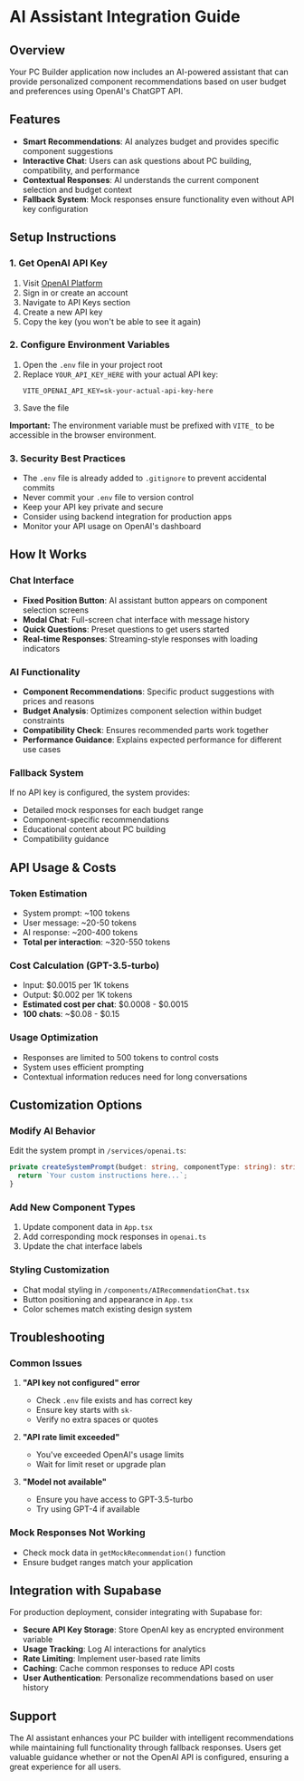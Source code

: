 # AI Assistant Integration Guide

## Overview
Your PC Builder application now includes an AI-powered assistant that can provide personalized component recommendations based on user budget and preferences using OpenAI's ChatGPT API.

## Features
- **Smart Recommendations**: AI analyzes budget and provides specific component suggestions
- **Interactive Chat**: Users can ask questions about PC building, compatibility, and performance
- **Contextual Responses**: AI understands the current component selection and budget context
- **Fallback System**: Mock responses ensure functionality even without API key configuration

## Setup Instructions

### 1. Get OpenAI API Key
1. Visit [OpenAI Platform](https://platform.openai.com/api-keys)
2. Sign in or create an account
3. Navigate to API Keys section
4. Create a new API key
5. Copy the key (you won't be able to see it again)

### 2. Configure Environment Variables
1. Open the `.env` file in your project root
2. Replace `YOUR_API_KEY_HERE` with your actual API key:
   ```
   VITE_OPENAI_API_KEY=sk-your-actual-api-key-here
   ```
3. Save the file

**Important:** The environment variable must be prefixed with `VITE_` to be accessible in the browser environment.

### 3. Security Best Practices
- The `.env` file is already added to `.gitignore` to prevent accidental commits
- Never commit your `.env` file to version control
- Keep your API key private and secure
- Consider using backend integration for production apps
- Monitor your API usage on OpenAI's dashboard

## How It Works

### Chat Interface
- **Fixed Position Button**: AI assistant button appears on component selection screens
- **Modal Chat**: Full-screen chat interface with message history
- **Quick Questions**: Preset questions to get users started
- **Real-time Responses**: Streaming-style responses with loading indicators

### AI Functionality
- **Component Recommendations**: Specific product suggestions with prices and reasons
- **Budget Analysis**: Optimizes component selection within budget constraints
- **Compatibility Check**: Ensures recommended parts work together
- **Performance Guidance**: Explains expected performance for different use cases

### Fallback System
If no API key is configured, the system provides:
- Detailed mock responses for each budget range
- Component-specific recommendations
- Educational content about PC building
- Compatibility guidance

## API Usage & Costs

### Token Estimation
- System prompt: ~100 tokens
- User message: ~20-50 tokens
- AI response: ~200-400 tokens
- **Total per interaction**: ~320-550 tokens

### Cost Calculation (GPT-3.5-turbo)
- Input: $0.0015 per 1K tokens
- Output: $0.002 per 1K tokens
- **Estimated cost per chat**: $0.0008 - $0.0015
- **100 chats**: ~$0.08 - $0.15

### Usage Optimization
- Responses are limited to 500 tokens to control costs
- System uses efficient prompting
- Contextual information reduces need for long conversations

## Customization Options

### Modify AI Behavior
Edit the system prompt in `/services/openai.ts`:
```typescript
private createSystemPrompt(budget: string, componentType: string): string {
  return `Your custom instructions here...`;
}
```

### Add New Component Types
1. Update component data in `App.tsx`
2. Add corresponding mock responses in `openai.ts`
3. Update the chat interface labels

### Styling Customization
- Chat modal styling in `/components/AIRecommendationChat.tsx`
- Button positioning and appearance in `App.tsx`
- Color schemes match existing design system

## Troubleshooting

### Common Issues
1. **"API key not configured" error**
   - Check `.env` file exists and has correct key
   - Ensure key starts with `sk-`
   - Verify no extra spaces or quotes

2. **"API rate limit exceeded"**
   - You've exceeded OpenAI's usage limits
   - Wait for limit reset or upgrade plan

3. **"Model not available"**
   - Ensure you have access to GPT-3.5-turbo
   - Try using GPT-4 if available

### Mock Responses Not Working
- Check mock data in `getMockRecommendation()` function
- Ensure budget ranges match your application

## Integration with Supabase

For production deployment, consider integrating with Supabase for:
- **Secure API Key Storage**: Store OpenAI key as encrypted environment variable
- **Usage Tracking**: Log AI interactions for analytics
- **Rate Limiting**: Implement user-based rate limits
- **Caching**: Cache common responses to reduce API costs
- **User Authentication**: Personalize recommendations based on user history

## Support

The AI assistant enhances your PC builder with intelligent recommendations while maintaining full functionality through fallback responses. Users get valuable guidance whether or not the OpenAI API is configured, ensuring a great experience for all users.